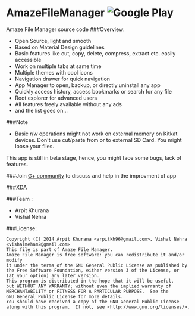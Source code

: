 # AmazeFileManager ![Google Play](https://developer.android.com/images/brand/en_generic_rgb_wo_45.png)
Amaze File Manager source code
###Overview:
- Open Source, light and smooth
- Based on Material Design guidelines
- Basic features like cut, copy, delete, compress, extract etc. easily accessible
- Work on multiple tabs at same time
- Multiple themes with cool icons
- Navigation drawer for quick navigation
- App Manager to open, backup, or directly uninstall any app
- Quickly access history, access bookmarks or search for any file
- Root explorer for advanced users
- All features freely available without any ads
- and the list goes on...

###Note
- Basic r/w operations might not work on external memory on Kitkat devices. Don't use cut/paste from or to external SD Card. You might loose your files.

This app is still in beta stage, hence, you might face some bugs, lack of features.

###Join [G+ community](https://plus.google.com/communities/113997576965363268101) to discuss and help in the improvment of app

###[XDA](http://forum.xda-developers.com/android/apps-games/app-amaze-file-managermaterial-theme-t2937314)

###Team :
- Arpit Khurana
- Vishal Nehra

###License: 

    Copyright (C) 2014 Arpit Khurana <arpitkh96@gmail.com>, Vishal Nehra <vishalmeham2@gmail.com>
    This file is part of Amaze File Manager.
    Amaze File Manager is free software: you can redistribute it and/or modify
    it under the terms of the GNU General Public License as published by
    the Free Software Foundation, either version 3 of the License, or
    (at your option) any later version.
    This program is distributed in the hope that it will be useful,
    but WITHOUT ANY WARRANTY; without even the implied warranty of
    MERCHANTABILITY or FITNESS FOR A PARTICULAR PURPOSE.  See the
    GNU General Public License for more details.
    You should have received a copy of the GNU General Public License
    along with this program.  If not, see <http://www.gnu.org/licenses/>.
